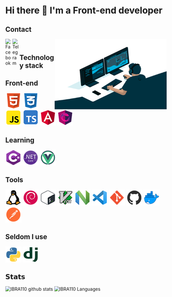 <head>
	<link rel="stylesheet" href="css/style.css">
</head>
 
# Hi there 👋 I'm a Front-end developer

## Contact
<img align="right" alt="GIF" src="https://github.com/DJWOMS/DJWOMS/blob/main/code.gif?raw=true" width="350" height="220" />


<a href="https://www.facebook.com/mamedovprogrammer/" target='_blank'>
		<img align="left" alt="Facebook" width="22px" src="https://cdn-icons-png.flaticon.com/512/124/124010.png" />
	</a>
<a href="https://t.me/IbraGMan" target='_blank'>
  <img align="left" alt="Telegram" width="22px" src="https://camo.githubusercontent.com/5c1975da7d9ab735ceb71c57b6c7e48ff3e08ca4/68747470733a2f2f6564656e742e6769746875622e696f2f537570657254696e7949636f6e732f696d616765732f7376672f74656c656772616d2e737667">
</a>

</br>

## Technology stack

## Front-end

<div class='end'>
<img src='images/html5.png'>
<img src='images/css3.png'>
<img src='images/javascript.png'>
<img src='images/typescript.png'>
<img src='images/angular.png'>
<img src='images/rxjs.png'>
</div>

## Learning

<div class='end'>
<img src='images/csharp.png'>
<img src='images/netCore.png'>
<img src='images/vue.png'>
</div>

## Tools

<div class='end'>
<img src='images/linux.png'>
<img src='images/debian.png'>
<img src='images/bash.png'>
<img src='images/vim.png'>
<img src='images/neovim.png'>
<img src='images/vscode.png'>
<img src='images/git.png'>
<img src='images/github.png'>
<img src='images/docker.png'>
<img src='images/postman.png'>
</div>

## Seldom I use

<div class='end'>
<img src='images/python.png'>
<img src='images/django.png'>
</div>

## 𝗦𝘁𝗮𝘁𝘀
![IBRA110 github stats](https://github-readme-stats.vercel.app/api?username=IBRA110&show_icons=true&theme=dracula&include_all_commits=true&count_private=true)
![IBRA110 Languages](https://github-readme-stats.vercel.app/api/top-langs/?username=IBRA110&layout=compact&count_private=true&theme=gruvbox)

